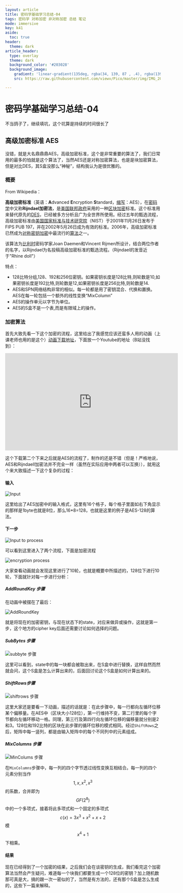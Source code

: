 ```yaml
---
layout: article
title: 密码学基础学习总结-04
tags: 密码学 对称加密 非对称加密 总结 笔记
mode: immersive
key: k41
aside:
  toc: true
header:
  theme: dark
article_header:
  type: overlay
  theme: dark
  background_color: '#203028'
  background_image:
    gradient: 'linear-gradient(135deg, rgba(34, 139, 87 , .4), rgba(139, 34, 139, .4))'
    src: https://raw.githubusercontent.com/viewv/Pico/master/img/IMG_20181202_105828.png

---
```


# 密码学基础学习总结-04

不当鸽子了，继续填坑，这个坑算是持续的时间很长了

## 高级加密标准 AES

没错，就是大名鼎鼎鼎AES，高级加密标准，这个是非常重要的算法了，我们日常用的最多的怕就是这个算法了，当然AES还是对称加密算法，也是是块加密算法，但是对比DES，其S盒没那么“神秘”，结构我认为是很优雅的。

### 概要

From Wikipedia：

**高级加密标准**（英语：**A**dvanced **E**ncryption **S**tandard，[缩写](https://zh.wikipedia.org/wiki/缩写)：AES），在[密码学](https://zh.wikipedia.org/wiki/密码学)中又称**Rijndael加密法**，是[美国联邦政府](https://zh.wikipedia.org/wiki/美国联邦政府)采用的一种[区块加密](https://zh.wikipedia.org/wiki/區塊加密)标准。这个标准用来替代原先的[DES](https://zh.wikipedia.org/wiki/DES)，已经被多方分析且广为全世界所使用。经过五年的甄选流程，高级加密标准由[美国国家标准与技术研究院](https://zh.wikipedia.org/wiki/美国国家标准与技术研究院)（NIST）于2001年11月26日发布于FIPS PUB 197，并在2002年5月26日成为有效的标准。2006年，高级加密标准已然成为[对称密钥加密](https://zh.wikipedia.org/wiki/对称密钥加密)中最流行的[算法](https://zh.wikipedia.org/wiki/演算法)之一。

该算法为[比利时](https://zh.wikipedia.org/wiki/比利时)密码学家Joan Daemen和Vincent Rijmen所设计，结合两位作者的名字，以Rijndael为名投稿高级加密标准的甄选流程。（Rijndael的发音近于"Rhine doll"）

特点：

- 128比特分组,128、192和256位密钥。如果密钥长度是128比特,则轮数是10,如果密钥长度是192比特,则轮数是12,如果密钥长度是256比特,则轮数是14.
- AES和SPN网络结构非常的相似。每一轮都是用了密钥混合、代换和置换。AES在每一轮包括一个额外的线性变换“MixColumn”
- AES的操作单元以字节为单位。
- AES的S盒不是一个表,而是有限域上的操作。

### 加密算法

首先大致先看一下这个加密的流程，这里给出了我感觉应该还蛮多人用的动画（上课老师也用的是这个）[动画下载地址](http://www.formaestudio.com/rijndaelinspector/)，下面放一个Youtube的地址（B站没找到）：

<iframe width="560" height="315" src="https://www.youtube.com/embed/gP4PqVGudtg" frameborder="0" allow="accelerometer; autoplay; encrypted-media; gyroscope; picture-in-picture" allowfullscreen></iframe>

这个下载第二个下来之后就是AES的流程了，制作的还是不错（但是！严格地说，AES和Rijndaell加密法并不完全一样（虽然在实际应用中两者可以互换）），就用这个来大致描述一下这个复杂的过程：

#### 输入

![Input](https://raw.githubusercontent.com/viewv/Pico/master/img/Screen%20Shot%202019-12-01%20at%206.08.19%20PM.png)

这里给出了AES加密中的输入格式，这里有16个格子，每个格子里面如右下角显示的那样是1byte也就是8位，那么16*8=128，也就是这里的例子是AES-128的算法。

#### 下一步

![Input to process](https://raw.githubusercontent.com/viewv/Pico/master/img/Screen%20Shot%202019-12-01%20at%206.17.56%20PM.png)

可以看到这里进入了两个流程，下面是加密流程

![encryption process](https://raw.githubusercontent.com/viewv/Pico/master/img/Screen%20Shot%202019-12-01%20at%206.19.37%20PM.png)

大家查看动画就会发现这里进行了10轮，也就是概要中所描述的，128位下进行10轮，下面就针对每一步进行分析：

##### AddRoundKey 步骤

在动画中被摆在了最后：

![AddRoundKey](https://raw.githubusercontent.com/viewv/Pico/master/img/Screen%20Shot%202019-12-01%20at%206.39.53%20PM.png)

就是将现在的加密密钥，与现在状态下的state，对应来做异或操作，这就是第一步，这个地方的cipher key后面还需要讨论如何选择的问题。

##### SubBytes 步骤

![subbyte 步骤](https://raw.githubusercontent.com/viewv/Pico/master/img/Screen%20Shot%202019-12-01%20at%206.23.49%20PM.png)

这里可以看到，state中的每一块都会被取出来，在S盒中进行替换，这样自然而然就会问，这个S盒是怎么计算出来的，后面回讨论这个S盒是如何计算出来的。

##### ShiftRows步骤

![shiftrows 步骤](https://raw.githubusercontent.com/viewv/Pico/master/img/Screen%20Shot%202019-12-01%20at%206.26.32%20PM.png)

这里大家还是要看一下动画，描述的话就是：在此步骤中，每一行都向左循环位移某个偏移量。在AES中（区块大小128位），第一行维持不变，第二行里的每个字节都向左循环移动一格。同理，第三行及第四行向左循环位移的偏移量就分别是2和3。128位和192比特的区块在此步骤的循环位移的模式相同。经过`ShiftRows`之后，矩阵中每一竖列，都是由输入矩阵中的每个不同列中的元素组成。

##### MixColumns 步骤

![MinColums 步骤](https://raw.githubusercontent.com/viewv/Pico/master/img/Screen%20Shot%202019-12-01%20at%206.32.16%20PM.png)

在`MixColumns`步骤中，每一列的四个字节透过线性变换互相结合。每一列的四个元素分别当作$$1,x,x^2,x^3$$的系数，合并即为$$GF(2^8)$$中的一个多项式，接着将此多项式和一个固定的多项式$$c(x)=3x^3+x^2+x+2$$模$$x^4+1$$下相乘。

#### 结果

现在已经得到了一个加密的结果，之后我们会在谈密钥的生成，我们看完这个加密算法当然会产生疑问，难道每一个块我们都要生成一个128位的密钥？加上随机数那可真是大，搞的跟一次一密似的了，当然是有方法的，还有那个S盒是怎么生成的，这些下一篇来解释。